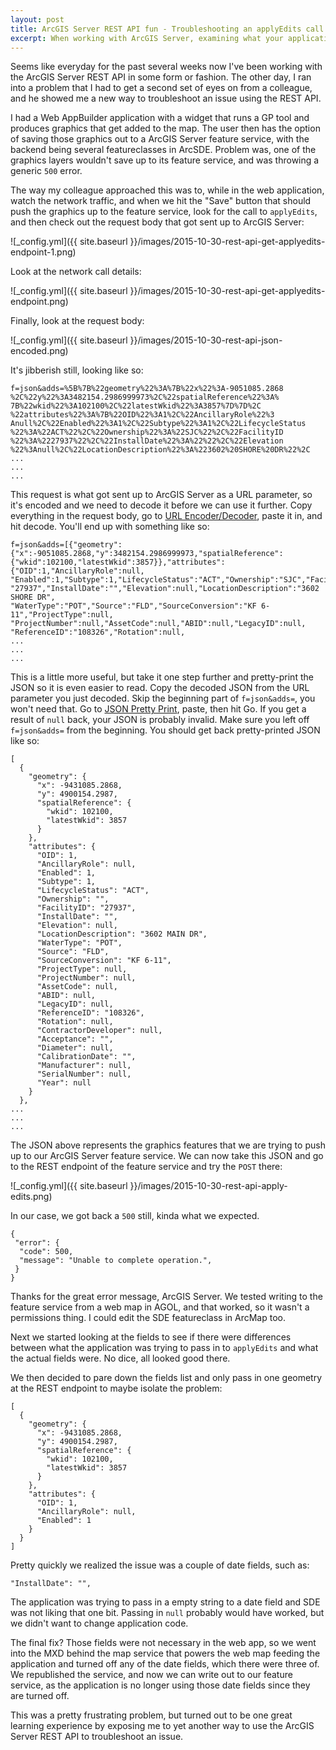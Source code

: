 ```yaml
---
layout: post
title: ArcGIS Server REST API fun - Troubleshooting an applyEdits call 
excerpt: When working with ArcGIS Server, examining what your application is passing to the REST API can help shed light on problems.
---
```


Seems like everyday for the past several weeks now I've been working with the 
ArcGIS Server REST API in some form or fashion. The other day, I ran into a problem 
that I had to get a second set of eyes on from a colleague, and he showed me a new 
way to troubleshoot an issue using the REST API. 

I had a Web AppBuilder application with a widget that runs a GP tool and produces graphics that get 
added to the map. The user then has the option of saving those graphics out to a ArcGIS Server 
feature service, with the backend being several featureclasses in ArcSDE. Problem was, 
one of the graphics layers wouldn't save up to its feature service, and was throwing a 
generic ``500`` error. 

The way my colleague approached this was to, while in the web application, watch the network 
traffic, and when we hit the "Save" button that should push the graphics up to the feature service, 
look for the call to ``applyEdits``, and then check out the request body that got sent up 
to ArcGIS Server:

![_config.yml]({{ site.baseurl }}/images/2015-10-30-rest-api-get-applyedits-endpoint-1.png)

Look at the network call details:

![_config.yml]({{ site.baseurl }}/images/2015-10-30-rest-api-get-applyedits-endpoint.png)

Finally, look at the request body:

![_config.yml]({{ site.baseurl }}/images/2015-10-30-rest-api-json-encoded.png)

It's jibberish still, looking like so:

```
f=json&adds=%5B%7B%22geometry%22%3A%7B%22x%22%3A-9051085.2868
%2C%22y%22%3A3482154.2986999973%2C%22spatialReference%22%3A%
7B%22wkid%22%3A102100%2C%22latestWkid%22%3A3857%7D%7D%2C
%22attributes%22%3A%7B%22OID%22%3A1%2C%22AncillaryRole%22%3
Anull%2C%22Enabled%22%3A1%2C%22Subtype%22%3A1%2C%22LifecycleStatus
%22%3A%22ACT%22%2C%22Ownership%22%3A%22SJC%22%2C%22FacilityID
%22%3A%2227937%22%2C%22InstallDate%22%3A%22%22%2C%22Elevation
%22%3Anull%2C%22LocationDescription%22%3A%223602%20SHORE%20DR%22%2C
...
...
...
```

This request is what got sent up to ArcGIS Server as a URL parameter, so it's 
encoded and we need to decode it before we can use it further. Copy everything 
in the request body, go to [URL Encoder/Decoder](http://meyerweb.com/eric/tools/dencoder/),
paste it in, and hit decode. You'll end up with something like so:

```
f=json&adds=[{"geometry":{"x":-9051085.2868,"y":3482154.2986999973,"spatialReference":
{"wkid":102100,"latestWkid":3857}},"attributes":{"OID":1,"AncillaryRole":null,
"Enabled":1,"Subtype":1,"LifecycleStatus":"ACT","Ownership":"SJC","FacilityID":
"27937","InstallDate":"","Elevation":null,"LocationDescription":"3602 SHORE DR",
"WaterType":"POT","Source":"FLD","SourceConversion":"KF 6-11","ProjectType":null,
"ProjectNumber":null,"AssetCode":null,"ABID":null,"LegacyID":null,
"ReferenceID":"108326","Rotation":null,
...
...
...
```

This is a little more useful, but take it one step further and pretty-print the JSON so 
it is even easier to read. Copy the decoded JSON from the URL parameter you just decoded. 
Skip the beginning part of ``f=json&adds=``, you won't need that. Go to 
[JSON Pretty Print](http://jsonprettyprint.com/), paste, then hit Go. If you get a result of 
``null`` back, your JSON is probably invalid. Make sure you left off ``f=json&adds=`` from the 
beginning. You should get back pretty-printed JSON like so:

```
[
  {
    "geometry": {
      "x": -9431085.2868,
      "y": 4900154.2987,
      "spatialReference": {
        "wkid": 102100,
        "latestWkid": 3857
      }
    },
    "attributes": {
      "OID": 1,
      "AncillaryRole": null,
      "Enabled": 1,
      "Subtype": 1,
      "LifecycleStatus": "ACT",
      "Ownership": "",
      "FacilityID": "27937",
      "InstallDate": "",
      "Elevation": null,
      "LocationDescription": "3602 MAIN DR",
      "WaterType": "POT",
      "Source": "FLD",
      "SourceConversion": "KF 6-11",
      "ProjectType": null,
      "ProjectNumber": null,
      "AssetCode": null,
      "ABID": null,
      "LegacyID": null,
      "ReferenceID": "108326",
      "Rotation": null,
      "ContractorDeveloper": null,
      "Acceptance": "",
      "Diameter": null,
      "CalibrationDate": "",
      "Manufacturer": null,
      "SerialNumber": null,
      "Year": null
    }
  },
...
...
...
```

The JSON above represents the graphics features that we are trying to push up to our 
ArcGIS Server feature service. We can now take this JSON and go to the REST endpoint of 
the feature service and try the ``POST`` there:

![_config.yml]({{ site.baseurl }}/images/2015-10-30-rest-api-apply-edits.png)

In our case, we got back a ``500`` still, kinda what we expected.

```
{
 "error": {
  "code": 500,
  "message": "Unable to complete operation.",
 }
}
```

Thanks for the great error message, ArcGIS Server. We tested writing to the feature service 
from a web map in AGOL, and that worked, so it wasn't a permissions thing. I could edit the 
SDE featureclass in ArcMap too.

Next we started looking at the fields to see if there were differences between what the application 
was trying to pass in to ``applyEdits`` and what the actual fields were. No dice, all looked good 
there. 

We then decided to pare down the fields list and only pass in one geometry at the REST endpoint to 
maybe isolate the problem:

```
[
  {
    "geometry": {
      "x": -9431085.2868,
      "y": 4900154.2987,
      "spatialReference": {
        "wkid": 102100,
        "latestWkid": 3857
      }
    },
    "attributes": {
      "OID": 1,
      "AncillaryRole": null,
      "Enabled": 1
    }
  }
]
```

Pretty quickly we realized the issue was a couple of date fields, such as:

```
"InstallDate": "",
```

The application was trying to pass in a empty string to a date field and SDE was not liking that 
one bit. Passing in ``null`` probably would have worked, but we didn't want to change application 
code. 

The final fix? Those fields were not necessary in the web app, so we went into the MXD behind the 
map service that powers the web map feeding the application and turned off any of the date fields, which 
there were three of. We republished the service, and now we can write out to our feature service, as the 
application is no longer using those date fields since they are turned off.

This was a pretty frustrating problem, but turned out to be one great learning experience by 
exposing me to yet another way to use the ArcGIS Server REST API to troubleshoot an issue.




